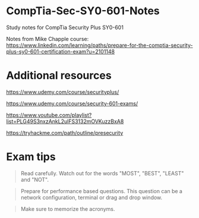 # CompTia-Sec-SY0-601-Notes
Study notes for CompTia Security Plus SY0-601

Notes from Mike Chapple course: https://www.linkedin.com/learning/paths/prepare-for-the-comptia-security-plus-sy0-601-certification-exam?u=2101148

# Additional resources
https://www.udemy.com/course/securityplus/

https://www.udemy.com/course/security-601-exams/

https://www.youtube.com/playlist?list=PLG49S3nxzAnkL2ulFS3132mOVKuzzBxA8

https://tryhackme.com/path/outline/presecurity

# Exam tips
>Read carefully. Watch out for the words "MOST", "BEST", "LEAST" and "NOT".

>Prepare for performance based questions. This question can be a network configuration, terminal or drag and drop window.

>Make sure to memorize the acronyms.
